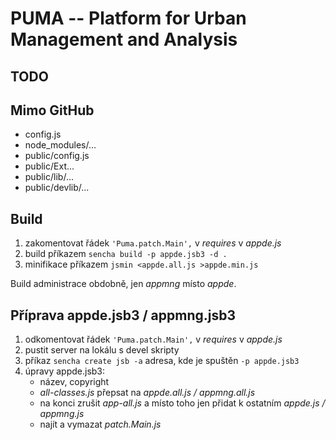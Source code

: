 PUMA -- Platform for Urban Management and Analysis
====

TODO
--------

Mimo GitHub
-------------------
- config.js
- node_modules/...
- public/config.js
- public/Ext...
- public/lib/...
- public/devlib/...

Build
--------
 1. zakomentovat řádek `'Puma.patch.Main',` v *requires* v *appde.js*
 2. build příkazem `sencha build -p appde.jsb3 -d .`
 3. minifikace příkazem `jsmin <appde.all.js >appde.min.js`

Build administrace obdobně, jen *appmng* místo *appde*.

Příprava appde.jsb3 / appmng.jsb3
-------------------------------------------------
1. odkomentovat řádek `'Puma.patch.Main',` v *requires* v *appde.js*
2. pustit server na lokálu s devel skripty
3. příkaz `sencha create jsb -a` adresa, kde je spuštěn `-p appde.jsb3`
4. úpravy appde.jsb3:
	- název, copyright
	- *all-classes.js* přepsat na *appde.all.js / appmng.all.js*
	- na konci zrušit *app-all.js* a místo toho jen přidat k ostatním *appde.js / appmng.js*
	- najít a vymazat *patch.Main.js*
